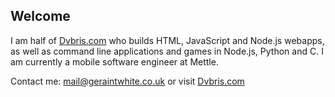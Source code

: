 ## Welcome

I am half of [Dvbris.com](https://dvbris.com) who builds HTML, JavaScript and Node.js webapps, as well as command line applications and games in Node.js, Python and C. I am currently a mobile software engineer at Mettle.

Contact me: [mail@geraintwhite.co.uk](mailto:mail@geraintwhite.co.uk) or visit [Dvbris.com](https://dvbris.com)
